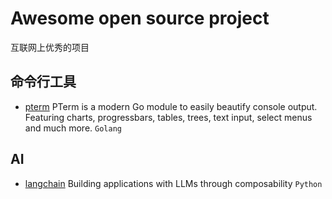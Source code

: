 # Awesome open source project
互联网上优秀的项目


## 命令行工具
- [pterm](https://github.com/pterm/pterm)  PTerm is a modern Go module to easily beautify console output. Featuring charts, progressbars, tables, trees, text input, select menus and much more. `Golang`


## AI
- [langchain](https://github.com/hwchase17/langchain)  Building applications with LLMs through composability `Python`